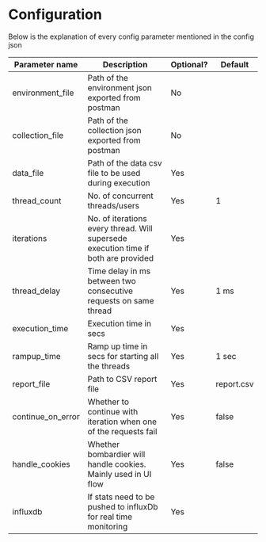# Configuration

Below is the explanation of every config parameter mentioned in the config json  
  
|Parameter name    |Description                                                                         |Optional?  |Default    |
|------------------|------------------------------------------------------------------------------------|-----------|-----------|
|environment_file  |Path of the environment json exported from postman                                 |No         |           |
|collection_file   |Path of the collection json exported from postman                                   |No         |           |
|data_file         |Path of the data csv file to be used during execution                               |Yes        |           |
|thread_count      |No. of concurrent threads/users                                                     |Yes        |1          |
|iterations        |No. of iterations every thread. Will supersede execution time if both are provided  |Yes        |           | 
|thread_delay      |Time delay in ms between two consecutive requests on same thread                    |Yes        |1 ms       |
|execution_time    |Execution time in secs                                                              |Yes        |           |
|rampup_time       |Ramp up time in secs for starting all the threads                                   |Yes        |1 sec      |
|report_file       |Path to CSV report file                                                             |Yes        |report.csv |
|continue_on_error |Whether to continue with iteration when one of the requests fail                    |Yes        |false      |
|handle_cookies    |Whether bombardier will handle cookies. Mainly used in UI flow                      |Yes        |false      |
|influxdb          |If stats need to be pushed to influxDb for real time monitoring                     |Yes        |           |